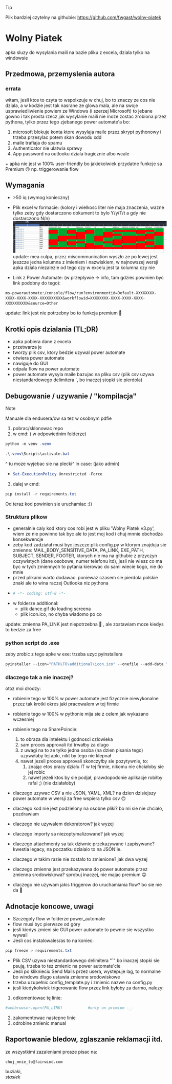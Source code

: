 > [!TIP]
> Plik bardziej czytelny na githubie: https://github.com/fwgast/wolny-piatek

# Wolny Piatek

apka sluzy do wysylania maili na bazie pliku z excela, dziala tylko na windowsie

## Przedmowa, przemyslenia autora

### errata
witam, jesli ktos to czyta to wspolxzuje w chuj, bo to znaczy ze cos nie dziala, a w kodzie jest tak nasrane ze glowa mala, ale na swoje usprawiedliwienie powiem ze Windows (i szerzej Microsoft) to jebane gowno i tak prosta rzecz jak wysylanie maili nie moze zostac zrobiona przez pythona, tylko przez tego zjebanego power automate'a bo:
1. microsoft blokuje konta ktore wysylaja maile przez skrypt pythonowy i trzeba przesylac potem skan dowodu xdd
2. maile trafiaja do spamu
3. Authenticator nie ulatwia sprawy
4. App password na outlooku dziala tragicznie albo wcale

\+ apka nie jest w 100% user-friendly bo jakiekolwiek przydatne funkcje sa Premium :upside_down_face: np. triggerowanie flow


## Wymagania
- \>50 iq (wymog konieczny)
- Plik excel w formacie:  (kolory i wielkosc liter nie maja znaczenia, wazne tylko zeby gdy dostarczono dokument to bylo Y/y/T/t a gdy nie dostarczono N/n)
![alt text](https://github.com/fwgast/wolny-piatek/blob/main/additonal/excel2.png)
\
update: mea culpa, przez miscommunication wyszło ze po lewej jest jeszcze jedna kolumna z imieniem i nazwiskiem, w najnowszej wersji apka dziala niezalezie od tego czy w excelu jest ta kolumna czy nie

- Link z Power Automate: (w przeplywie -> info, tam gdzies powinien byc link podobny do tego):

```
ms-powerautomate:/console/flow/run?environmentid=Default-XXXXXXXX-XXXX-XXXX-XXXX-XXXXXXXXXX&workflowid=XXXXXXXX-XXXX-XXXX-XXXX-XXXXXXXXXX&source=Other
```
update: link jest nie potrzebny bo to funkcja premium :clown_face:

## Krotki opis dzialania (TL;DR)
* apka pobiera dane z excela 
* przetwarza je
* tworzy plik csv, ktory bedzie uzywal power automate 
* otwiera power automate
* nawiguje do GUI
* odpala flow na power automate
* power automate wysyla maile bazujac na pliku csv (plik csv uzywa niestandardowego delimitera `, bo inaczej stopki sie pierdola)

## Debugowanie / uzywanie / "kompilacja"

> [!NOTE] 
> Manuale dla endusera/ow sa tez w osobnym pdfie
1. pobrac/sklonowac repo
2. w cmd: ( w odpowiednim folderze)
```powershell
python -m venv .venv
```
```powershell
.\.venv\Scripts\activate.bat
```
^ tu moze wyjebac sie na plecki^ in case: (jako admin)
*   ```powershell
    Set-ExecutionPolicy Unrestricted -Force
    ```
3. dalej w cmd:
```powershell
pip install -r requirements.txt
```
Od teraz kod powinien sie uruchamiac :))

### Struktura plikow
- generalnie caly kod ktory cos robi jest w pliku 'Wolny Piatek v3.py', wiem ze nie powinno tak byc ale to jest moj kod i chuj mnnie obchodza konsekwencje
- zeby kod zadziałał musi byc jeszcze plik config.py w ktorym znajduja sie zmienne: MAIL_BODY_SENSITIVE_DATA, PA_LINK, EXE_PATH, SUBJECT, SENDER, FOOTER, ktorych nie ma na githubie z przyczyn oczywistych (dane osobowe, numer telefonu itd), jesli nie wiesz co ma byc w tych zmiennych to pytania kierowac do sami wiecie kogo, nie do mnie
- przed plikami warto dodawac: poniewaz czasem sie pierdola polskie znaki ale to wina raczej Outlooka niz pythona
*   ```python
    # -*- coding: utf-8 -*-
    ```
- w folderze additional:
  - plik dance.gif do loading screena  
  - plik icon.ico, no chyba wiadomo po co

update: zmienna PA_LINK jest niepotrzebna :slightly_smiling_face: , ale zostawiam moze kiedys to bedzie za free

### python script do .exe
zeby zrobic z tego apke w exe:
trzeba uzyc pyinstallera

```powershell
pyinstaller --icon="PATH\TO\additional\icon.ico" --onefile --add-data "PATH\TO\additional\dance.gif;." --add-data "PATH\TO\additional\icon.ico;." --windowed '.\Wolny Piatek v3.py'
```

### dlaczego tak a nie inaczej?
otoz moi drodzy: 
- robienie tego w 100% w power automate jest fizycznie niewykonalne przez tak krotki okres jaki pracowalem w tej firmie
- robienie tego w 100% w pythonie mija sie z celem jak wykazano wczesniej
- robienie tego na SharePoincie:
  1. to obraza dla intelektu i godnosci czlowieka
  2. sam proces approvali itd trwałby za dlugo
  3. z uwagi na to ze tylko jedna osoba (na dzien pisania tego) uzywałaby tej apki, nikt by tego nie klepnał
  4. nawet jezeli proces approvali skonczyłby sie pozytywnie, to:
        1. znając etos pracy działu IT w tej firmie, nikomu nie chciałoby sie jej robic 
        2. nawet jezeli ktos by sie podjał, prawdopodonie aplikacje robiłby rafal ;) (nie działałoby)


- dlaczego uzywac CSV a nie JSON, YAML, XML? na dzien dzisiejszy power automate w wersji za free wspiera tylko csv :upside_down_face:
- dlaczego kod nie jest podzielony na osobne pliki? bo mi sie nie chciało, pozdrawiam
- dlaczego nie uzywalem dekoratorow? jak wyzej
- dlaczego importy sa niezoptymalizowane? jak wyzej
- dlaczego attachmenty sa tak dziwnie przekazywane i zapisywane? kwestia legacy, na poczatku dzialalo to na JSON'ie.
- dlaczego w takim razie nie zostało to zmienione? jak dwa wyzej
- dlaczego zmienna jest przekazywana do power automate przez zmienna srodowiskowa? sprobuj inaczej, nie majac premium :upside_down_face:
- dlaczego nie uzywam jakis triggerow do uruchamiania flow? bo sie nie da :slightly_smiling_face:


## Adnotacje koncowe, uwagi
* Szczegoly flow w folderze power_automate
* flow musi byc pierwsze od góry
* jesli kiedys zmieni sie GUI power automate to pewnie sie wszystko wywali
* Jesli cos instalowales/as to na koniec:
```powershell
pip freeze > requirements.txt
```
* Plik CSV uzywa niestandardowego delimitera "`" bo inaczej stopki sie psują, trzeba to tez zmienic na power automate'cie
* Jesli po kliknieciu Send Mails przez usera, wystepuje lag, to normalne bo windows dlugo ustawia zmienne srodowiskowe
* trzeba uzupełnic config_template.py i zmienic nazwe na config.py
* jesli kiedykolwiek trigerowanie flow przez link byłoby za darmo, nalezy:
1. odkomentowac tę linie:
```python
#webbrowser.open(PA_LINK)           #only on premium -_-
```
2. zakomentowac nastepne linie 
3. odrobine zmienic manual

## Raportowanie bledow, zglaszanie reklamacji itd.
ze wszystkimi zazaleniami prosze pisac na:
```mail
chuj_mnie_to@fairwind.com
```

buziaki, \
<em>stasiek<em>
